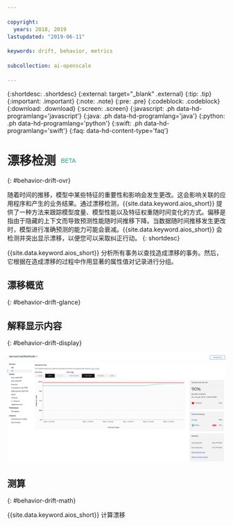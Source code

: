 ```yaml
---

copyright:
  years: 2018, 2019
lastupdated: "2019-06-11"

keywords: drift, behavior, metrics

subcollection: ai-openscale

---
```


{:shortdesc: .shortdesc}
{:external: target="_blank" .external}
{:tip: .tip}
{:important: .important}
{:note: .note}
{:pre: .pre}
{:codeblock: .codeblock}
{:download: .download}
{:screen: .screen}
{:javascript: .ph data-hd-programlang='javascript'}
{:java: .ph data-hd-programlang='java'}
{:python: .ph data-hd-programlang='python'}
{:swift: .ph data-hd-programlang='swift'}
{:faq: data-hd-content-type='faq'}

# 漂移检测 ![beta 标记](images/beta.png)
{: #behavior-drift-ovr}

随着时间的推移，模型中某些特征的重要性和影响会发生更改。这会影响关联的应用程序和产生的业务结果。通过漂移检测，{{site.data.keyword.aios_short}} 提供了一种方法来跟踪模型度量、模型性能以及特征权重随时间变化的方式。偏移是指由于隐藏的上下文而导致预测性能随时间推移下降。当数据随时间推移发生更改时，模型进行准确预测的能力可能会衰减。{{site.data.keyword.aios_short}} 会检测并突出显示漂移，以便您可以采取纠正行动。
{: shortdesc}

{{site.data.keyword.aios_short}} 分析所有事务以查找造成漂移的事务。然后，它根据在造成漂移的过程中作用显著的属性值对记录进行分组。

## 漂移概览
{: #behavior-drift-glance}




## 解释显示内容
{: #behavior-drift-display}

![公平性度量图表，显示了低于设置阈值的漂移](images/fairness_metrics_001.png)


## 测算
{: #behavior-drift-math}

{{site.data.keyword.aios_short}} 计算漂移 
